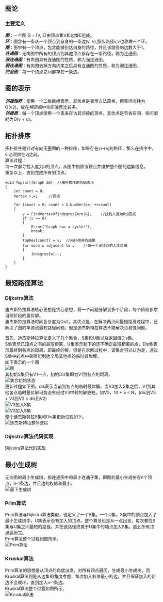 ## 图论
### 主要定义
***图***：一个图 G = (V, E)由顶点集V和边集E组成。  
***环***：图含有一条从一个顶点到自身的一条边(v, v),那么路径v,v也称做一个环。  
***圈***：图中有一个顶点，包含能够到达自身的路径，并且该路径的边数大于1。  
***连通图***：无向图中所有的顶点到其他顶点都存在一条路径，称为连通图。  
***强连通图***：有向图具有连通图的性质，称为强连通图。  
***弱连通图***：有向图去掉方向约束之后具有连通图的性质，称为弱连通图。  
***完全图***：每一个顶点之间都存在一条边。  
  
## 图的表示
***邻接矩阵***：使用一个二维数组表示，其优点是表示方法简单，但空间消耗为O(v2)。故在*稀疏图*中空间浪费比较多。  
***邻接表***：每一个顶点使用一个表来存访其邻接的顶点，其优点是节省空间，空间消耗为O(v + u)。  

## 拓扑排序
拓扑排序是针对有向无圈图的一种排序，如果存在vi->vj的路径，那么在排序中，vi必须排在vj之前。  
算法过程：  
每一次都寻找入度为0的顶点，从图中剔除该顶点并维护整个图的边集信息。  
重复以上，直到完成所有的顶点。  
```
void Topsort(Graph &G)	//拓扑排序的伪码表示
{
	int count = 0;
	Vertex v,w; 	//顶点
	
	for (count = 0; count < G.NumVertex; ++count)
	{
		v = FindVertexOfIndegreeZero(G);	//找到入度为0的顶点
		if (v == 0)
		{
			Error("Graph has a cycle!");
			break;
		}
		TopRes[count] = v;	//拓扑排序的结果
		for each w adjacent to v	//每一个该顶点的入度自减
		{
			Indegree[w]--;
		}	
	}
}
```

## 最短路径算法

### Dijkstra算法
迪杰斯特拉算法核心思想是贪心思想，将一个问题分解到多个阶段，每个阶段都求当前阶段的最优解。  
迪杰斯特拉算法时间复杂度为On2，其优点是，在解决两点间最短距离过程中，还解决了图的单源点最短路径问题。但是迪杰斯特拉算法不能解决负权值问题。  

首先，迪杰斯特拉算法定义了几个集合，S集和U集以及返回值Dis集。  
S集表示已知点之间的最短距离，U集表示剩下的还不确定最短距离的点，Dis集表示最终到各点的距离，即最终的解，但是在求解过程中，该集合可以认为是，通过S集中的点中转所能到达全局其他点的临时最优解。  
如下表示的一个图  
![图](./images/graph/DijkstraGraph.png)  
其初始S集只有V1一点，初始Dis集即为V1到各点的距离。  
![集合初始状态](./images/graph/DijkstraStart_S_Dis.png)  
更新过程如下图，dis表示当前到各点的临时最优解，当V3加入S集之后，V1到其他各点临时最优解可能没有经过V3中转的解更短。如V2，10 + 5 < N。(dis到V3 + V3到V2 < dis到V2)  
![V3加入S集](./images/graph/DijkstraV3pic.png)  
![V3加入S集](./images/graph/DijkstraV3chart.png)  
整个迪杰斯特拉S集和Dis集更新过程如下。  
![迪杰斯特拉整体流程](./images/graph/DijkstraWhole.png)  


### Dijkstra算法代码实现  

[Dijkstra算法代码实现](./迪杰斯特拉算法)  

## 最小生成树
无向图的最小生成树，指连通图中的最小连通子集，即图的最小生成树有n个顶点，n-1条边，并且边的权值和最小。  
![最下生成树](./images/graph/MSP.png)  

### Prim算法
Prim算法与Dijkstra算法类似，也定义了一个S集，一个U集，S集中的顶点加入了最小生成树中，U集表示没有加入的顶点。整个算法也是从一点出发，每次都找S集与U集之间最短的路径，并把该路径终属于U集中的端点加入S集，直到所有顶点遍历完。  
Prim算法整个过程如图所示。  
![Prim算法](./images/graph/PrimWhole.png)  

### Kruskal算法
Prim算法的思想是从顶点的角度出发，对所有顶点遍历，生成最小生成树，而Kruskal算法则是从边集的角度考虑，每次加入权值最小的边，并且保证加入的新边不会成环，直到加入n-1条边。  
Kruskal算法整个过程如图所示。  
![Kruskal算法](./images/graph/KruskalWhole.png)  
